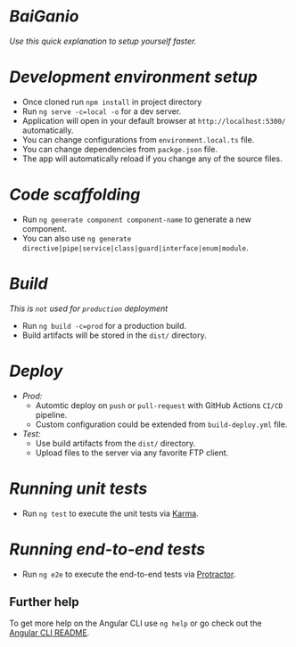 # _BaiGanio_
_Use this quick explanation to setup yourself faster._
# _Development environment setup_
- Once cloned run `npm install` in project directory
- Run `ng serve -c=local -o` for a dev server. 
- Application will open in your default browser at `http://localhost:5300/` automatically. 
- You can change configurations from `environment.local.ts` file.
- You can change dependencies from `packge.json` file.
- The app will automatically reload if you change any of the source files.
# _Code scaffolding_
- Run `ng generate component component-name` to generate a new component. 
- You can also use `ng generate directive|pipe|service|class|guard|interface|enum|module`.
# _Build_
_This is `not` used for `production` deployment_
- Run `ng build -c=prod` for a production build.
- Build artifacts will be stored in the `dist/` directory. 
# _Deploy_
- _Prod:_
  - Automtic deploy on `push` or `pull-request` with GitHub Actions `CI/CD` pipeline.
  - Custom configuration could be extended from `build-deploy.yml` file. 
- _Test:_
  - Use build artifacts from the `dist/` directory. 
  - Upload files to the server via any favorite FTP client.
# _Running unit tests_
- Run `ng test` to execute the unit tests via [Karma](https://karma-runner.github.io).
# _Running end-to-end tests_
- Run `ng e2e` to execute the end-to-end tests via [Protractor](http://www.protractortest.org/).

## Further help

To get more help on the Angular CLI use `ng help` or go check out the [Angular CLI README](https://github.com/angular/angular-cli/blob/master/README.md).
